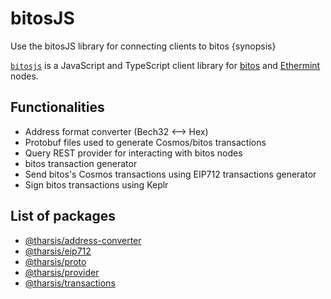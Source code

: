 <!--
order: 1
-->

# bitosJS

Use the bitosJS library for connecting clients to bitos {synopsis}

[`bitosjs`](https://github.com/bitdao-io/bitosjs) is a JavaScript and TypeScript client library for [bitos](https://github.com/bitos/bitos) and [Ethermint](https://github.com/bitos/ethermint) nodes.

## Functionalities

- Address format converter (Bech32 <--> Hex)
- Protobuf files used to generate Cosmos/bitos transactions
- Query REST provider for interacting with bitos nodes
- bitos transaction generator
- Send bitos's Cosmos transactions using EIP712 transactions generator
- Sign bitos transactions using Keplr

## List of packages

- [@tharsis/address-converter](https://www.npmjs.com/package/@tharsis/address-converter)
- [@tharsis/eip712](https://www.npmjs.com/package/@tharsis/eip712)
- [@tharsis/proto](https://www.npmjs.com/package/@tharsis/proto)
- [@tharsis/provider](https://www.npmjs.com/package/@tharsis/provider)
- [@tharsis/transactions](https://www.npmjs.com/package/@tharsis/transactions)
